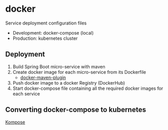 # docker
Service deployment configuration files

- Development: docker-compose (local)
- Production: kubernetes cluster

## Deployment
1. Build Spring Boot micro-service with maven
2. Create docker image for each micro-service from its Dockerfile
   - [docker-maven-plugin](https://github.com/fabric8io/docker-maven-plugin)
3. Push docker image to a docker Registry (DockerHub)
4. Start docker-compose file containing all the required docker images for each service

## Converting docker-compose to kubernetes
[Kompose](https://kubernetes.io/docs/tasks/configure-pod-container/translate-compose-kubernetes/)
